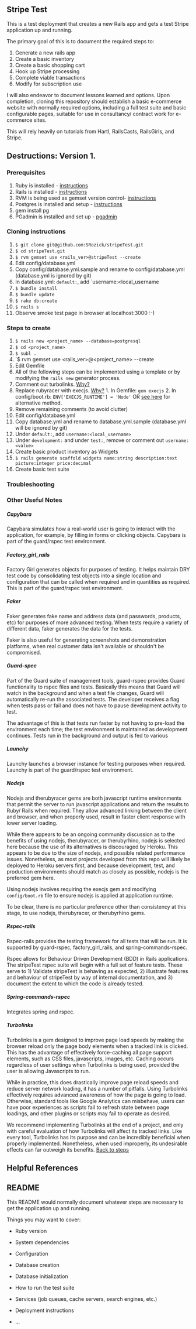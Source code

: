 ## Stripe Test

This is a test deployment that creates a new Rails app and gets a test Stripe application up and running.

The primary goal of this is to document the required steps to:

1. Generate a new rails app
1. Create a basic inventory
1. Create a basic shopping cart
1. Hook up Stripe processing
1. Complete viable transactions
1. Modify for subscription use

I will also endeavor to document lessons learned and options.  Upon completion, cloning this repository should establish a basic e-commerce website with normally required options, including a full test suite and basic configurable pages, suitable for use in consultancy/ contract work for e-commerce sites.

This will rely heavily on tutorials from Hartl, RailsCasts, RailsGirls, and Stripe.

## Destructions: Version 1.

### Prerequisites
1. Ruby is installed - [instructions](https://github.com/SRozick/middleman-foundation-min/wiki/Welcome-to-the-middleman-foundation-min-wiki! "Installing Rails Wiki")
1. Rails is installed - [instructions](https://github.com/SRozick/middleman-foundation-min/wiki/Installing-and-Configuring-Rails "Installing Rails Wiki")
1. RVM is being used as gemset version control- [instructions](https://github.com/SRozick/middleman-foundation-min/wiki/Welcome-to-the-middleman-foundation-min-wiki! "Installing Rails Wiki")
1. Postgres is installed and setup - [instructions](https://github.com/SRozick/middleman-foundation-min/wiki/Welcome-to-the-middleman-foundation-min-wiki! "Installing Rails Wiki")
  1. gem install pg 
  1. PGadmin is installed and set up - [pgadmin](http://www.pgadmin.org) 

### Cloning instructions
1. `$ git clone git@github.com:SRozick/stripeTest.git`
2. `$ cd stripeTest.git`
3. `$ rvm gemset use <rails_ver>@stripeTest --create`
1. Edit config/database.yml
  1. Copy config/database.yml.sample and rename to config/database.yml (database.yml is ignored by git)  
  1. In database.yml: `default:`, add `username:<local_username
1. `$ bundle install`
2. `$ bundle update`
3. `$ rake db:create`
4. `$ rails s`
  1. Observe smoke test page in browser at localhost:3000 :-) 

### Steps to create
1. `$ rails new <project_name> --database=postgresql`
1. `$ cd <project_name>`
1. `$ subl .`
1. `$ rvm gemset use <rails_ver>@<project_name> --create
1. Edit Gemfile
  1. All of the following steps can be implemented using a template or by modifying the `rails new` generator process.
  1. Comment out turbolinks.  [Why?](https://github.com/SRozick/stripeTest/blob/master/README.md#turbolinks)
  1. Replace rubyracer with execjs.  [Why?](https://github.com/SRozick/stripeTest/blob/master/README.md#nodejs)
    1. In Gemfile:  `gem execjs`
    2. In config/boot.rb: `ENV['EXECJS_RUNTIME'] = 'Node'` OR [see here](http://ajacevedo.com/2013/using-node-js-as-a-rails-javascript-runtime/) for alternative method.
  1. Remove remaining comments (to avoid clutter)
1. Edit config/database.yml
  1. Copy database.yml and rename to database.yml.sample (database.yml will be ignored by git)  
  1. Under `default:`, add `username:<local_username>`
  1. Under `development:` and under `test:`, remove or comment out `username:<value>`
1. Create basic product inventory as Widgets
  1. `$ rails generate scaffold widgets name:string description:text picture:integer price:decimal`
1. Create basic test suite

### Troubleshooting

### Other Useful Notes

##### Capybara

Capybara simulates how a real-world user is going to interact with the application, for example, by filling in forms or clicking objects.  Capybara is part of the guard/rspec test environment.

##### Factory\_girl_rails

Factory Girl generates objects for purposes of testing.  It helps maintain DRY test code by consolidating test objects into a single location and configuration that can be called when required and in quantities as required.  This is part of the guard/rspec test environment.

##### Faker

Faker generates fake name and address data (and passwords, products, etc) for purposes of more advanced testing.  When tests require a variety of different data, faker generates the data for the tests.  

Faker is also useful for generating screenshots and demonstration platforms, when real customer data isn't available or shouldn't be compromised.

##### Guard-spec

Part of the Guard suite of management tools, guard-rspec provides Guard functionality to rspec files and tests.  Basically this means that Guard will watch in the background and when a test file changes, Guard will automatically re-run the associated tests.  The developer receives a flag when tests pass or fail and does not have to pause development activity to test.

The advantage of this is that tests run faster by not having to pre-load the environment each time; the test environment is maintained as development continues.  Tests run in the background and output is fed to various   

##### Launchy

Launchy launches a browser instance for testing purposes when required.  Launchy is part of the guard/rspec test environment.

##### Nodejs

Nodejs and therubyracer gems are both javascript runtime environments that permit the server to run javascript applications and return the results to Ruby/ Rails when required.  They allow advanced linking between the client and browser, and when properly used, result in faster client response with lower server loading.

While there appears to be an ongoing community discussion as to the benefits of using nodejs, therubyracer, or therubyrhino, nodejs is selected here because the use of its alternatives is discouraged by Heroku.  This appears to be due to the size of nodejs, and possible related performance issues.  Nonetheless, as most projects developed from this repo will likely be deployed to Heroku servers first, and because development, test, and production environments should match as closely as possible, nodejs is the preferred gem here.

Using nodejs involves requiring the execjs gem and modifying `config/boot.rb` file to ensure nodejs is applied at application runtime. 

To be clear, there is no particular preference other than consistency at this stage, to use nodejs, therubyracer, or therubyrhino gems.

##### Rspec-rails

Rspec-rails provides the testing framework for all tests that will be run.  It is supported by guard-rspec, factory\_girl_rails, and spring-commands-rspec. 

Rspec allows for Behaviour Driven Development (BDD) in Rails applications.  The stripeTest rspec suite will begin with a full set of feature tests.  These serve to 1) Validate stripeTest is behaving as expected, 2) illustrate features and behaviour of stripeTest by way of internal documentation, and 3) document the extent to which the code is already tested.

##### Spring-commands-rspec

Integrates spring and rspec.

##### Turbolinks

Turbolinks is a gem designed to improve page load speeds by making the browser reload only the page body elements when a tracked link is clicked.  This has the advantage of effectively force-caching all page support elements, such as CSS files, javascripts, images, etc.  Caching occurs regardless of user settings when Turbolinks is being used, provided the user is allowing Javascripts to run.

While in practice, this does drastically improve page reload speeds and reduce server network loading, it has a number of pitfalls.  Using Turbolinks effectively requires advanced awareness of how the page is going to load.  Otherwise, standard tools like Google Analytics can misbehave, users can have poor experiences as scripts fail to refresh state between page loadings, and other plugins or scripts may fail to operate as desired.

We recommend implementing Turbolinks at the end of a project, and only with careful evaluation of how Turbolinks will affect its tracked links.  Like every tool, Turbolinks has its purpose and can be incredibly beneficial when properly implemented.  Nonetheless, when used improperly, its undesirable effects can far outweigh its benefits.
[Back to steps](https://github.com/SRozick/stripeTest/blob/master/README.md#steps-to-create)

## Helpful References

## README

This README would normally document whatever steps are necessary to get the
application up and running.

Things you may want to cover:

* Ruby version

* System dependencies

* Configuration

* Database creation

* Database initialization

* How to run the test suite

* Services (job queues, cache servers, search engines, etc.)

* Deployment instructions

* ...

